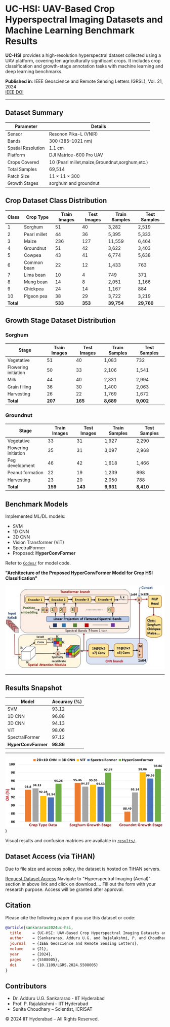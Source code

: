 
# UC-HSI: UAV-Based Crop Hyperspectral Imaging Datasets and Machine Learning Benchmark Results

**UC-HSI** provides a high-resolution hyperspectral dataset collected using a UAV platform, covering ten agriculturally significant crops. It includes crop classification and growth-stage annotation tasks with machine learning and deep learning benchmarks.


**Published in**: IEEE Geoscience and Remote Sensing Letters (GRSL), Vol. 21, 2024  
[IEEE DOI](https://ieeexplore.ieee.org/document/10605842)







---

## Dataset Summary

| Parameter             | Details                                          |
|----------------------|---------------------------------------------------|
| Sensor               | Resonon Pika-L (VNIR)                             |
| Bands                | 300 (385–1021 nm)                                 |
| Spatial Resolution   | 1.1 cm                                            |
| Platform             | DJI Matrice-600 Pro UAV                           |
| Crops Covered        | 10 (Pearl millet,maize,Groundnut,sorghum,etc.)    |
| Total Samples        | 69,514                                            |
| Patch Size           | 11 × 11 × 300                                     |
| Growth Stages        | sorghum and groundnut               |


## Crop Dataset Class Distribution


| Class | Crop Type     | Train Images | Test Images | Train Samples | Test Samples |
|-------|---------------|--------------|-------------|---------------|--------------|
| 1     | Sorghum       | 51           | 40          | 3,282         | 2,519        |
| 2     | Pearl millet  | 44           | 36          | 5,395         | 5,333        |
| 3     | Maize         | 236          | 127         | 11,559        | 6,464        |
| 4     | Groundnut     | 51           | 42          | 3,622         | 3,403        |
| 5     | Cowpea        | 43           | 41          | 6,774         | 5,638        |
| 6     | Common bean   | 22           | 12          | 1,433         | 763          |
| 7     | Lima bean     | 10           | 4           | 749           | 371          |
| 8     | Mung bean     | 14           | 8           | 2,051         | 1,166        |
| 9     | Chickpea      | 24           | 14          | 1,167         | 884          |
| 10    | Pigeon pea    | 38           | 29          | 3,722         | 3,219        |
| **Total** |           | **533**      | **353**     | **39,754**    | **29,760**   |



## Growth Stage Dataset Distribution
### Sorghum

| Stage               | Train Images | Test Images | Train Samples | Test Samples |
|---------------------|--------------|-------------|----------------|---------------|
| Vegetative          | 51           | 40          | 1,083          | 732           |
| Flowering initiation| 50           | 33          | 2,106          | 1,541         |
| Milk                | 44           | 40          | 2,331          | 2,994         |
| Grain filling       | 36           | 30          | 1,400          | 2,063         |
| Harvesting          | 26           | 22          | 1,769          | 1,672         |
| **Total**           | **207**      | **165**     | **8,689**      | **9,002**     |

### Groundnut

| Stage               | Train Images | Test Images | Train Samples | Test Samples |
|---------------------|--------------|-------------|----------------|---------------|
| Vegetative          | 33           | 31          | 1,927          | 2,290         |
| Flowering initiation| 35           | 31          | 3,097          | 2,968         |
| Peg development     | 46           | 42          | 1,618          | 1,466         |
| Peanut formation    | 22           | 19          | 1,239          | 898           |
| Harvesting          | 23           | 20          | 2,050          | 788           |
| **Total**           | **159**      | **143**     | **9,931**      | **8,410**     |


## Benchmark Models

Implemented ML/DL models:

-  SVM
-  1D CNN
-  3D CNN
-  Vision Transformer (ViT)
-  SpectralFormer
-  Proposed: **HyperConvFormer**

 Refer to [`Codes/`](./Codes) for model code.




**"Architecture of the Proposed HyperConvFormer Model for Crop HSI Classification"**

![HyperConvFormer](https://github.com/sankaraug/CrHyperS/blob/main/HyperConvFormer.png)

---
## Results Snapshot

| Model             | Accuracy (%) |
|------------------|--------------|
| SVM              | 93.12        |
| 1D CNN           | 96.88        |
| 3D CNN           | 94.13        |
| ViT              | 98.06        |
| SpectralFormer   | 97.12        |
| **HyperConvFormer** | **98.86** |

---

![HyperConvFormer](https://github.com/sankaraug/CrHyperS/blob/main/Results/Overall%20Accuracy%20(OA)%20Comparison%20Across%20Models.gif))


 Visual results and confusion matrices are available in [`results/`](./results).
 




## Dataset Access (via TiHAN)

Due to file size and access policy, the dataset is hosted on TiHAN servers.

 [Request Dataset Access](https://tihan.in/tiand-datasets/)
Navigate to "Hyperspectral Imaging (Aerial)" section in above link and click on download....
Fill out the form with your research purpose. Access will be granted after approval.



## Citation

Please cite the following paper if you use this dataset or code:

```bibtex
@article{sankararao2024uc-hsi,
  title     = {UC-HSI: UAV-Based Crop Hyperspectral Imaging Datasets and Machine Learning Benchmark Results},
  author    = {Sankararao, Adduru U.G. and Rajalakshmi, P. and Choudhary, Sunita},
  journal   = {IEEE Geoscience and Remote Sensing Letters},
  volume    = {21},
  year      = {2024},
  pages     = {5508005},
  doi       = {10.1109/LGRS.2024.5508005}
}
```



## Contributors

- Dr. Adduru U.G. Sankararao - IIT Hyderabad
- Prof. P. Rajalakshmi –  IIT Hyderabad
- Sunita Choudhary – Scientist, ICRISAT  



© 2024 IIT Hyderabad  – All Rights Reserved.

